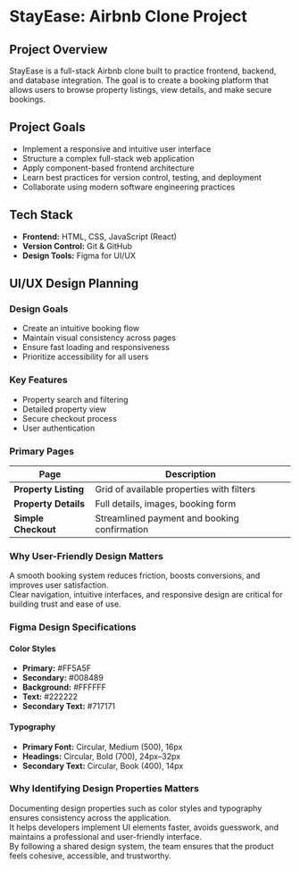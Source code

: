 # StayEase: Airbnb Clone Project

## Project Overview
StayEase is a full-stack Airbnb clone built to practice frontend, backend, and database integration. The goal is to create a booking platform that allows users to browse property listings, view details, and make secure bookings.

## Project Goals
- Implement a responsive and intuitive user interface
- Structure a complex full-stack web application
- Apply component-based frontend architecture
- Learn best practices for version control, testing, and deployment
- Collaborate using modern software engineering practices

## Tech Stack
- **Frontend:** HTML, CSS, JavaScript (React)
- **Version Control:** Git & GitHub
- **Design Tools:** Figma for UI/UX
## UI/UX Design Planning

### Design Goals
- Create an intuitive booking flow
- Maintain visual consistency across pages
- Ensure fast loading and responsiveness
- Prioritize accessibility for all users

### Key Features
- Property search and filtering
- Detailed property view
- Secure checkout process
- User authentication

### Primary Pages
| Page                  | Description |
|------------------------|-------------|
| **Property Listing**   | Grid of available properties with filters |
| **Property Details**   | Full details, images, booking form |
| **Simple Checkout**    | Streamlined payment and booking confirmation |

### Why User-Friendly Design Matters
A smooth booking system reduces friction, boosts conversions, and improves user satisfaction.  
Clear navigation, intuitive interfaces, and responsive design are critical for building trust and ease of use. 
 ### Figma Design Specifications

#### Color Styles
- **Primary:** #FF5A5F  
- **Secondary:** #008489  
- **Background:** #FFFFFF  
- **Text:** #222222  
- **Secondary Text:** #717171  

#### Typography
- **Primary Font:** Circular, Medium (500), 16px  
- **Headings:** Circular, Bold (700), 24px–32px  
- **Secondary Text:** Circular, Book (400), 14px  

### Why Identifying Design Properties Matters
Documenting design properties such as color styles and typography ensures consistency across the application.  
It helps developers implement UI elements faster, avoids guesswork, and maintains a professional and user-friendly interface.  
By following a shared design system, the team ensures that the product feels cohesive, accessible, and trustworthy.
